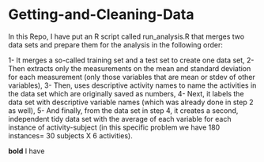 # Getting-and-Cleaning-Data

In this Repo, I have put an R script called run_analysis.R that merges two data sets and prepare them for the analysis in the following order:  

1- It merges a so-called training set and a test set to create one data set,
2- Then extracts only the measurements on the mean and standard deviation for each measurement (only those variables that are mean or stdev of other variables), 
3- Then, uses descriptive activity names to name the activities in the data set which are originally saved as numbers,
4- Next, it labels the data set with descriptive variable names (which was already done in step 2 as well), 
5- And finally, from the data set in step 4, it creates a second, independent tidy data set with the average of each variable for each instance of activity-subject (in this specific problem we have 180 instances= 30 subjects X 6 activities).

__bold__ I have 
